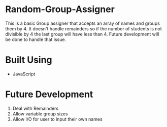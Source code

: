 # Random-Group-Assigner

This is a basic Group assigner that accepts an array of names and groups them by 4. It doesn't handle remainders so if the number of students is not divisible by 4 the last group will have less than 4. Future development will be done to handle that issue.

# Built Using
- JavaScript

# Future Development
1. Deal with Remainders
2. Allow variable group sizes
3. Allow I/O for user to input their own names